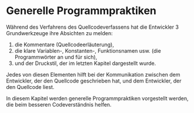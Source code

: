 # Generelle Programmpraktiken

Während  des Verfahrens  des Quellcodeverfassens  hat die Entwickler 3
Grundwerkzeuge ihre Absichten zu melden:

1. die Kommentare (Quellcodeerläuterung),
1. die klare Variablen-,  Konstanten-, Funktionsnamen usw. (die
Programmwörter an und für sich),
1. und der Druckstil, der im letzten Kapitel dargestellt wurde.

Jedes von diesen Elementen hilft bei der Kommunikation zwischen dem
Entwickler, der den Quellcode geschrieben hat, und dem Entwickler, der 
den Quellcode liest. 

In diesem Kapitel werden generelle  Programmpraktiken vorgestellt werden,
die beim besseren Codeverständnis helfen. 

